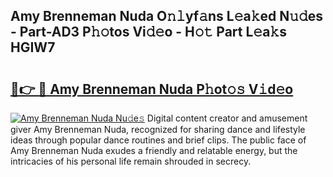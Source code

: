 ## Amy Brenneman Nuda O𝚗𝚕yf𝚊ns L𝚎a𝚔ed N𝚞𝚍es - Part-AD3 P𝚑𝚘tos Vi𝚍𝚎o - H𝚘𝚝 Part L𝚎a𝚔s HGIW7

# <h2><a href="http://kfa18y.oniu.top/?m=Amy+Brenneman+Nuda">🔗👉 🔴 Amy Brenneman Nuda P𝚑ot𝚘𝚜 V𝚒d𝚎o</a></h2>

[![Amy Brenneman Nuda Nu𝚍e𝚜](https://i.imgur.com/0qMVB7G.gif)](http://kfa18y.oniu.top/?m=Amy+Brenneman+Nuda)
Digital content creator and amusement giver Amy Brenneman Nuda, recognized for sharing dance and lifestyle ideas through popular dance routines and brief clips. The public face of Amy Brenneman Nuda exudes a friendly and relatable energy, but the intricacies of his personal life remain shrouded in secrecy.  
